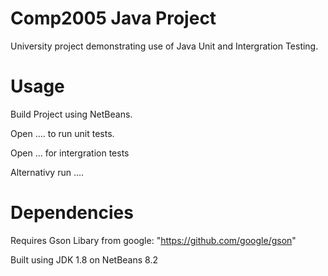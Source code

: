 # Comp2005 Java Project

University project demonstrating use of Java Unit and Intergration Testing.

# Usage

Build Project using NetBeans.

Open .... to run unit tests.

Open ... for intergration tests

Alternativy run ....

# Dependencies

Requires Gson Libary from google: "https://github.com/google/gson"

Built using JDK 1.8 on NetBeans 8.2
